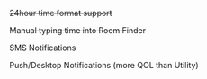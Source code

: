 <s>24hour time format support</s>

<s>Manual typing time into Room Finder</s>

SMS Notifications

Push/Desktop Notifications (more QOL than Utility)
